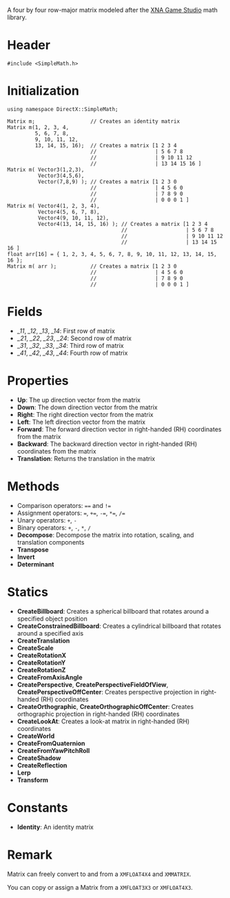 A four by four row-major matrix modeled after the [XNA Game Studio](https://msdn.microsoft.com/en-us/library/microsoft.xna.framework.matrix.aspx) math library.

# Header

    #include <SimpleMath.h>

# Initialization

    using namespace DirectX::SimpleMath;

    Matrix m;                  // Creates an identity matrix
    Matrix m(1, 2, 3, 4,
             5, 6, 7, 8,
             9, 10, 11, 12,
             13, 14, 15, 16);  // Creates a matrix [1 2 3 4
                               //                   | 5 6 7 8
                               //                   | 9 10 11 12
                               //                   | 13 14 15 16 ]
    Matrix m( Vector3(1,2,3),
              Vector3(4,5,6),
              Vector(7,8,9) ); // Creates a matrix [1 2 3 0
                               //                   | 4 5 6 0
                               //                   | 7 8 9 0
                               //                   | 0 0 0 1 ]
    Matrix m( Vector4(1, 2, 3, 4),
              Vector4(5, 6, 7, 8),
              Vector4(9, 10, 11, 12),
              Vector4(13, 14, 15, 16) ); // Creates a matrix [1 2 3 4
                                         //                   | 5 6 7 8
                                         //                   | 9 10 11 12
                                         //                   | 13 14 15 16 ]
    float arr[16] = { 1, 2, 3, 4, 5, 6, 7, 8, 9, 10, 11, 12, 13, 14, 15, 16 };
    Matrix m( arr );           // Creates a matrix [1 2 3 0
                               //                   | 4 5 6 0
                               //                   | 7 8 9 0
                               //                   | 0 0 0 1 ]

# Fields
* *_11*, *_12*, *_13*, *_14*: First row of matrix
* *_21*, *_22*, *_23*, *_24*: Second row of matrix
* *_31*, *_32*, *_33*, *_34*: Third row of matrix
* *_41*, *_42*, *_43*, *_44*: Fourth row of matrix

# Properties
* **Up**: The up direction vector from the matrix
* **Down**: The down direction vector from the matrix
* **Right**: The right direction vector from the matrix
* **Left**: The left direction vector from the matrix
* **Forward**: The forward direction vector in right-handed (RH) coordinates from the matrix
* **Backward**: The backward direction vector in right-handed (RH) coordinates from the matrix
* **Translation**: Returns the translation in the matrix

# Methods
* Comparison operators: ``==`` and ``!=``
* Assignment operators: ``=``, ``+=``, ``-=``, ``*=``, ``/=``
* Unary operators: ``+``, ``-``
* Binary operators: ``+``, ``-``, ``*``, ``/``
* **Decompose**: Decompose the matrix into rotation, scaling, and translation components
* **Transpose**
* **Invert**
* **Determinant**

# Statics
* **CreateBillboard**: Creates a spherical billboard that rotates around a specified object position
* **CreateConstrainedBillboard**: Creates a cylindrical billboard that rotates around a specified axis 
* **CreateTranslation**
* **CreateScale**
* **CreateRotationX**
* **CreateRotationY**
* **CreateRotationZ**
* **CreateFromAxisAngle**
* **CreatePerspective**, **CreatePerspectiveFieldOfView**, **CreatePerspectiveOffCenter**: Creates perspective projection in right-handed (RH) coordinates
* **CreateOrthographic**, **CreateOrthographicOffCenter**: Creates orthographic projection in right-handed (RH) coordinates
* **CreateLookAt**: Creates a look-at matrix in right-handed (RH) coordinates
* **CreateWorld**
* **CreateFromQuaternion**
* **CreateFromYawPitchRoll**
* **CreateShadow**
* **CreateReflection**
* **Lerp**
* **Transform**

# Constants

* **Identity**: An identity matrix

# Remark
Matrix can freely convert to and from a ``XMFLOAT4X4`` and ``XMMATRIX``.

You can copy or assign a Matrix from a ``XMFLOAT3X3`` or ``XMFLOAT4X3``.
